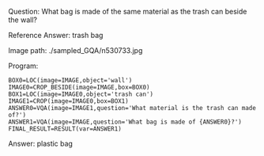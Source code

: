 Question: What bag is made of the same material as the trash can beside the wall?

Reference Answer: trash bag

Image path: ./sampled_GQA/n530733.jpg

Program:

```
BOX0=LOC(image=IMAGE,object='wall')
IMAGE0=CROP_BESIDE(image=IMAGE,box=BOX0)
BOX1=LOC(image=IMAGE0,object='trash can')
IMAGE1=CROP(image=IMAGE0,box=BOX1)
ANSWER0=VQA(image=IMAGE1,question='What material is the trash can made of?')
ANSWER1=VQA(image=IMAGE,question='What bag is made of {ANSWER0}?')
FINAL_RESULT=RESULT(var=ANSWER1)
```
Answer: plastic bag

